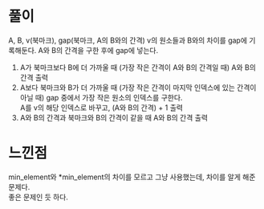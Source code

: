 # 풀이  
A, B, v(북마크), gap(북마크, A의 B와의 간격) v의 원소들과 B와의 차이를 gap에 기록해둔다. A와 B의 간격을 구한 후에 gap에 넣는다.  

1. A가 북마크보다 B에 더 가까울 때 (가장 작은 간격이 A와 B의 간격일 때) A와 B의 간격 출력  
2. A보다 북마크와 B가 더 가까울 때 (가장 작은 간격이 마지막 인덱스에 있는 간격이 아닐 때) gap 중에서 가장 작은 원소의 인덱스를 구한다.  
A를 v의 해당 인덱스로 바꾸고, (A와 B의 간격) + 1 출력  
3. A와 B의 간격과 북마크와 B의 간격이 같을 때 A와 B의 간격 출력  

# 느낀점  
  min_element와 *min_element의 차이를 모르고 그냥 사용했는데, 차이를 알게 해준 문제다.  
  좋은 문제인 듯 하다.
